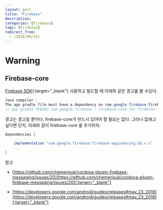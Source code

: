 ```yaml
---
layout: post
title: "Firebase"
description: 
categories: [Firebase]
tags: [Firebase]
redirect_from:
  - /2018/09/24/
---
```


# Warning

## Firebase-core

[Firebase SDK](https://firebase.google.com/support/release-notes/android?hl=ko){:target="_blank"} 사용하고 빌드할 때 아래와 같은 경고를 볼 수있다. 

```java
Java compiler : 
The app gradle file must have a dependency on com.google.firebase:firebase-core for Firebase services to work as intended.
// app gradle 파일에는 com.google.firebase : firebase-core for Firebase 서비스가 의도 한대로 작동하도록해야합니다.
```

경고는 경고일 뿐이다. firebase-core가 반드시 있어야 할 필요는 없다. 그러나 없애고 싶다면 단지, 아래와 같이 firebase-core	를 추가하자.

```groovy
dependencies {
    ...
	implementation "com.google.firebase:firebase-appindexing:16.x.x"    
    ...
}
```

참고 

* [https://github.com/chemerisuk/cordova-plugin-firebase-messaging/issues/20](https://github.com/chemerisuk/cordova-plugin-firebase-messaging/issues/20){:target="_blank"}

* [https://developers.google.com/android/guides/releases#may_23_2018](https://developers.google.com/android/guides/releases#may_23_2018){:target="_blank"}